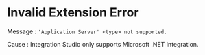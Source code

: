 # Invalid Extension Error

Message
:   `'Application Server' <type> not supported.`

Cause
:   Integration Studio only supports Microsoft .NET integration.

